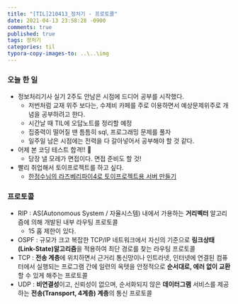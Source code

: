 ```yaml
---
title: "[TIL]210413_정처기 - 프로토콜"
date: 2021-04-13 23:58:28 -0900
comments: true
published: true
tags: 정처기
categories: til
typora-copy-images-to: ..\..\img
---
```


### 오늘 한 일

- 정보처리기사 실기 2주도 안남은 시점에 드디어 공부를 시작했다.
  - 저번처럼 교재 위주 보다는, 수제비 카페를 주로 이용하면서 예상문제위주로 개념을 공부하려고 한다.
  - 시간날 때 TIL에 오답노트를 정리할 예정
  - 집중력이 떨어질 땐 틈틈히 sql, 프로그래밍 문제를 풀자
  - 일주일 남은 시점에는 전력을 다 갈아넣어서 공부해야 할 것 같다.
- 어제 본 코딩 테스트 합격!! 👻
  - 당장 낼 모레가 면접이다. 면접 준비도 할 것!
- 빨리 취업해서 토이프로젝트를 하고 싶다.
  - [한정수님의 라즈베리파이4로 토이프로젝트용 서버 만들기](https://ryan-han.com/post/server/raspberry_server_1/)



### 프로토콜

- RIP : AS(Autonomous System / 자율시스템) 내에서 가용하는 **거리벡터** 알고리즘에 의해 개발된 내부 라우팅 프로토콜
  - 15 홉 제한이 있다.
- OSPF : 규모가 크고 복잡한 TCP/IP 네트워크에서 자신의 기준으로 **링크상태(Link-State)알고리즘**을 적용하여 최단 경로를 찾는 라우팅 프로토콜
-  TCP : **전송 계층**에 위치하면서 근거리 통신망이나 인트라넷, 인터넷에 연결된 컴퓨터에서 실행되는 프로그램 간에 일련의 옥텟을 안정적으로 **순서대로, 에러 없이 교환**할 수 있게 해주는 프로토콜
- UDP : **비연결성**이고, 신뢰성이 없으며, 순서화되지 않은 **데이터그램** 서비스를 제공하는 **전송(Transport, 4계층) 계층**의 통신 프로토콜

